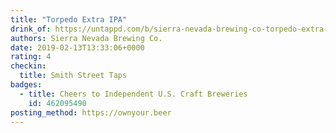 ```yaml
---
title: "Torpedo Extra IPA"
drink_of: https://untappd.com/b/sierra-nevada-brewing-co-torpedo-extra-ipa/4997
authors: Sierra Nevada Brewing Co.
date: 2019-02-13T13:33:06+0000
rating: 4
checkin:
  title: Smith Street Taps
badges:
  - title: Cheers to Independent U.S. Craft Breweries
    id: 462095490
posting_method: https://ownyour.beer
---
```

